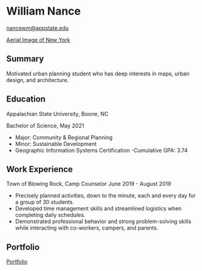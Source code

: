 # William Nance

nancewm@appstate.edu

[Aerial Image of New York](https://www.google.com/imgres?imgurl=https%3A%2F%2Fwww.aerialarchives.com%2Fstock%2Fimg%2FAHLV2034.jpg&imgrefurl=https%3A%2F%2Fwww.aerialarchives.com%2FAerial-Maps-of-New-York.htm&tbnid=UuI8QTCPHLpDlM&vet=12ahUKEwjxg4nP5svuAhXGs1MKHdXpBHIQMygZegUIARDnAQ..i&docid=KiPDGvM6Qa5arM&w=525&h=265&q=map%20aerial&ved=2ahUKEwjxg4nP5svuAhXGs1MKHdXpBHIQMygZegUIARDnAQ)

## Summary

Motivated urban planning student who has deep interests in maps, urban design, and architecture.

## Education

Appalachian State University,                                                                                                                                          Boone, NC

Bachelor of Science, May 2021

- Major: Community & Regional Planning
 - Minor: Sustainable Development
 - Geographic Information Systems Certification
 -Cumulative GPA: 3.74

## Work Experience

Town of Blowing Rock, Camp Counselor
June 2019 - August 2019

*	Precisely planned activities, down to the minute, each and every day for a group of 30 students.
* Developed time management skills and streamlined logistics when completing daily schedules.
* Demonstrated professional behavior and strong problem-solving skills while interacting with co-workers, campers, and parents.

## Portfolio
[Portfolio](https://wmnance.wixsite.com/portfolio)

